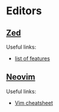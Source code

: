 # Editors

## [Zed](http://zed.dev/)

Useful links:

- [list of features](https://zed.dev/features)

## [Neovim](https://neovim.io/)

Useful links:

- [Vim cheatsheet](https://vim.rtorr.com/)

